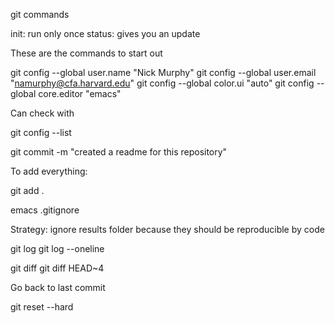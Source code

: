 git commands

init: run only once
status: gives you an update

These are the commands to start out

git config --global user.name "Nick Murphy"
git config --global user.email "namurphy@cfa.harvard.edu"
git config --global color.ui "auto"
git config --global core.editor "emacs"

Can check with 

git config --list

git commit -m "created a readme for this repository"

To add everything:

git add . 

emacs .gitignore

Strategy: ignore results folder because they should be reproducible by code

git log
git log --oneline

git diff
git diff HEAD~4

Go back to last commit

git reset --hard

